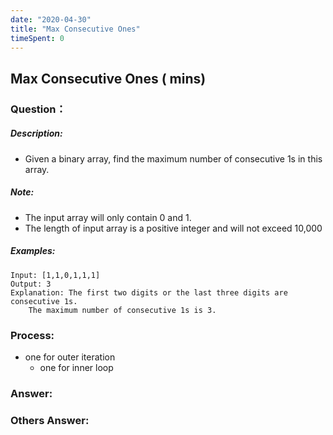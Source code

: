 ```yaml
---
date: "2020-04-30"
title: "Max Consecutive Ones"
timeSpent: 0
---
```


## Max Consecutive Ones ( mins)

### Question：

##### Description:
* Given a binary array, find the maximum number of consecutive 1s in this array.

##### Note:
* The input array will only contain 0 and 1.
* The length of input array is a positive integer and will not exceed 10,000

##### Examples:
```
Input: [1,1,0,1,1,1]
Output: 3
Explanation: The first two digits or the last three digits are consecutive 1s.
    The maximum number of consecutive 1s is 3.
```

### Process:
- one for outer iteration
    - one for inner loop

### Answer:

### Others Answer:
